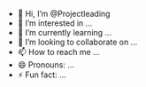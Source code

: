 - 👋 Hi, I’m @Projectleading
- 👀 I’m interested in ...
- 🌱 I’m currently learning ...
- 💞️ I’m looking to collaborate on ...
- 📫 How to reach me ...
- 😄 Pronouns: ...
- ⚡ Fun fact: ...

<!---
Projectleading/Projectleading is a ✨ special ✨ repository because its `README.md` (this file) appears on your GitHub profile.
You can click the Preview link to take a look at your changes.
--->

